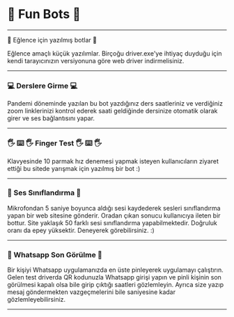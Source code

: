 # :robot: Fun Bots :robot:

 ---------- ---------- ---------- ---------- ---------- ---------- ----------
 :man_dancing: Eğlence için yazılmış botlar :man_dancing:
 
 Eğlence amaçlı küçük yazılımlar. Birçoğu driver.exe'ye ihtiyaç duyduğu için kendi tarayıcınızın versiyonuna göre web driver indirmelisiniz.
 
 ---------- ---------- ---------- ---------- ---------- ---------- ----------
 ### :computer: Derslere Girme :computer:
 
 Pandemi döneminde yazılan bu bot yazdığınız ders saatleriniz ve verdiğiniz zoom linklerinizi kontrol ederek saati geldiğinde dersinize otomatik olarak girer ve ses bağlantısını yapar.
 
 ---------- ---------- ---------- ---------- ---------- ---------- ----------
 ### :raised_hand_with_fingers_splayed: :keyboard: :raised_hand_with_fingers_splayed: Finger Test :raised_hand_with_fingers_splayed: :keyboard: :raised_hand_with_fingers_splayed:
 
 Klavyesinde 10 parmak hız denemesi yapmak isteyen kullanıcıların ziyaret ettiği bu sitede yarışmak için yazılmış bir bot :)
 
 ---------- ---------- ---------- ---------- ---------- ---------- ----------
 ### :microphone: Ses Sınıflandırma :microphone:
 
 Mikrofondan 5 saniye boyunca aldığı sesi kaydederek sesleri sınıflandırma yapan bir web sitesine gönderir. Oradan çıkan sonucu kullanıcıya ileten bir bottur. Site yaklaşık 50 farklı sesi sınıflandırma yapabilmektedir. Doğruluk oranı da epey yüksektir. Deneyerek görebilirsiniz. :)
 
 ---------- ---------- ---------- ---------- ---------- ---------- ----------
 ### :eyes: Whatsapp Son Görülme :eyes:
 
 Bir kişiyi Whatsapp uygulamanızda en üste pinleyerek uygulamayı çalıştırın. Gelen test driverda QR kodunuzla Whatsapp girişi yapın ve pinli kişinin son görülmesi kapalı olsa bile girip çıktığı saatleri gözlemleyin. Ayrıca size yazıp mesaj göndermekten vazgeçmelerini bile saniyesine kadar gözlemleyebilirsiniz.
 
 ---------- ---------- ---------- ---------- ---------- ---------- ----------
